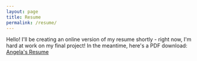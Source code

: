 ```yaml
---
layout: page
title: Resume
permalink: /resume/
---
```


Hello! I'll be creating an online version of my resume shortly - right now, I'm hard at work on my final project! In the meantime, here's a PDF download:
<a href="/Angela-Riggs-Res.pdf" target="_blank">Angela's Resume</a>